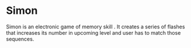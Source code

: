# Simon
Simon is an electronic game of memory skill . It creates a series of flashes that increases its number in upcoming level and user has to match those sequences.
